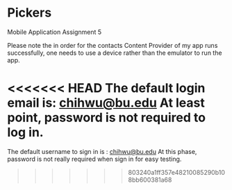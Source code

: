 # Pickers
Mobile Application Assignment 5

Please note the in order for the contacts Content Provider of my app runs successfully, one
needs to use a device rather than the emulator to run the app. 

<<<<<<< HEAD
The default login email is:   chihwu@bu.edu
At least point, password is not required to log in.
=======
The default username to sign in is :  chihwu@bu.edu 
At this phase, password is not really required when sign in for easy testing.
>>>>>>> 803240a1ff357e48210085290b108bb600381a68
